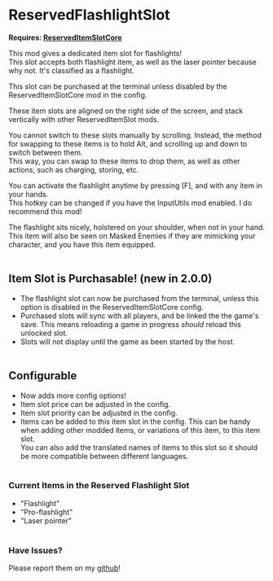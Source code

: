 # ReservedFlashlightSlot
**Requires: [ReservedItemSlotCore](https://thunderstore.io/c/lethal-company/p/FlipMods/ReservedItemSlotCore/)**

This mod gives a dedicated item slot for flashlights!<br>
This slot accepts both flashlight item, as well as the laser pointer because why not. It's classified as a flashlight.

This slot can be purchased at the terminal unless disabled by the ReservedItemSlotCore mod in the config.

These item slots are aligned on the right side of the screen, and stack vertically with other ReservedItemSlot mods.

You cannot switch to these slots manually by scrolling. Instead, the method for swapping to these items is to hold Alt, and scrolling up and down to switch between them.<br>
This way, you can swap to these items to drop them, as well as other actions, such as charging, storing, etc.

You can activate the flashlight anytime by pressing [F], and with any item in your hands.<br>
This hotkey can be changed if you have the InputUtils mod enabled. I do recommend this mod!

The flashlight sits nicely, holstered on your shoulder, when not in your hand.<br>
This item will also be seen on Masked Enemies if they are mimicking your character, and you have this item equipped.<br><br>

## Item Slot is Purchasable! (new in 2.0.0)
+ The flashlight slot can now be purchased from the terminal, unless this option is disabled in the ReservedItemSlotCore config.
+ Purchased slots will sync with all players, and be linked the the game's save. This means reloading a game in progress *should* reload this unlocked slot.
+ Slots will not display until the game as been started by the host.<br><br>

## Configurable
+ Now adds more config options!
+ Item slot price can be adjusted in the config.
+ Item slot priority can be adjusted in the config.
+ Items can be added to this item slot in the config. This can be handy when adding other modded items, or variations of this item, to this item slot.<br>
You can also add the translated names of items to this slot so it should be more compatible between different languages.<br><br>

### Current Items in the Reserved Flashlight Slot
+ "Flashlight"
+ "Pro-flashlight"
+ "Laser pointer"<br><br>

### Have Issues?

Please report them on my [github](https://github.com/cmooref17/ReservedItemSlotMods)!